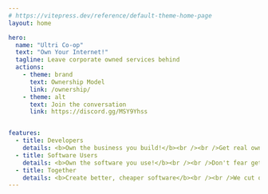 ```yaml
---
# https://vitepress.dev/reference/default-theme-home-page
layout: home

hero:
  name: "Ultri Co-op"
  text: "Own Your Internet!"
  tagline: Leave corporate owned services behind 
  actions:
    - theme: brand
      text: Ownership Model
      link: /ownership/
    - theme: alt
      text: Join the conversation
      link: https://discord.gg/MSY9Yhss


features:
  - title: Developers
    details: <b>Own the business you build!</b><br /><br />Get real ownership, not worthless options. Have your voice heard, <a href="https://discord.gg/MSY9Yhss">join now</a>.<br />
  - title: Software Users
    details: <b>Own the software you use!</b><br /><br />Don't fear getting priced out of your tools, or them being discontinued. <a href="https://discord.gg/MSY9Yhss">Join now</a> to get the tools you want.
  - title: Together
    details: <b>Create better, cheaper software</b><br /><br />We cut out the middlemen, bringing developers and users together to create the best possible product.
---
```


